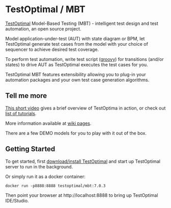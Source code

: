 # TestOptimal / MBT

[TestOptimal](https://testoptimal.com) Model-Based Testing (MBT) - intelligent test design and test automation, an open source project.

Model application-under-test (AUT) with state diagram or BPM, let TestOptimal generate test cases from the model with your choice of sequencer to achieve desired test coverage.

To perform test automation, write test script ([groovy](https://groovy-lang.org/testing.html)) for transitions (and/or states) to drive AUT as TestOptimal executes the test cases for you.

TestOptimal MBT features extensibility allowing you to plug-in your automation packages and your own
test case generation algorithms.


## Tell me more

[This short video](https://www.youtube.com/watch?v=n6tZTlgHULc) gives a brief overview of TestOptima in action, or check out [list of tutorials](https://testoptimal.com/v6/wiki/doku.php?id=tutorial:tutorial_lst).

More information available at [wiki pages](https://testoptimal.com/wiki).

There are a few DEMO models for you to play with it out of the box.  


## Getting Started

To get started, first [download/install TestOptimal](https://testoptimal.com/#Download) and start up TestOptimal server to run in the background. 

Or simply run it as a docker container:

    docker run -p8888:8888 testoptimal/mbt:7.0.3 
    
Then point your browser at http://localhost:8888 to bring up TestOptimal IDE/Studio.






